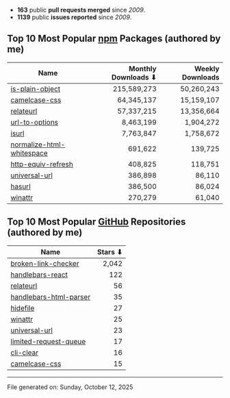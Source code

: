 - **163** public **pull requests merged** since *2009*.
- **1139** public **issues reported** since *2009*.

## Top 10 Most Popular [npm](https://npmjs.com) Packages (authored by me)

| Name | Monthly Downloads ⬇ | Weekly Downloads |
| ---- | -------------------: | ---------------: |
| [is-plain-object](https://www.npmjs.com/package/is-plain-object) | 215,589,273 | 50,260,243 |
| [camelcase-css](https://www.npmjs.com/package/camelcase-css) | 64,345,137 | 15,159,107 |
| [relateurl](https://www.npmjs.com/package/relateurl) | 57,337,215 | 13,356,664 |
| [url-to-options](https://www.npmjs.com/package/url-to-options) | 8,463,199 | 1,904,272 |
| [isurl](https://www.npmjs.com/package/isurl) | 7,763,847 | 1,758,672 |
| [normalize-html-whitespace](https://www.npmjs.com/package/normalize-html-whitespace) | 691,622 | 139,725 |
| [http-equiv-refresh](https://www.npmjs.com/package/http-equiv-refresh) | 408,825 | 118,751 |
| [universal-url](https://www.npmjs.com/package/universal-url) | 386,898 | 86,110 |
| [hasurl](https://www.npmjs.com/package/hasurl) | 386,500 | 86,024 |
| [winattr](https://www.npmjs.com/package/winattr) | 270,279 | 61,040 |

## Top 10 Most Popular [GitHub](https://github.com) Repositories (authored by me)

| Name | Stars ⬇ |
| ---- | -------: |
| [broken-link-checker](https://github.com/stevenvachon/broken-link-checker) | 2,042 |
| [handlebars-react](https://github.com/stevenvachon/handlebars-react) | 122 |
| [relateurl](https://github.com/stevenvachon/relateurl) | 56 |
| [handlebars-html-parser](https://github.com/stevenvachon/handlebars-html-parser) | 35 |
| [hidefile](https://github.com/stevenvachon/hidefile) | 27 |
| [winattr](https://github.com/stevenvachon/winattr) | 25 |
| [universal-url](https://github.com/stevenvachon/universal-url) | 23 |
| [limited-request-queue](https://github.com/stevenvachon/limited-request-queue) | 17 |
| [cli-clear](https://github.com/stevenvachon/cli-clear) | 16 |
| [camelcase-css](https://github.com/stevenvachon/camelcase-css) | 15 |

---
File generated on: Sunday, October 12, 2025